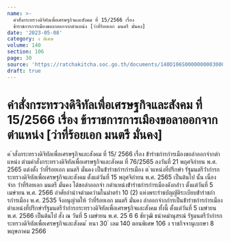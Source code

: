 ```yaml
---
name: >-
  คำสั่งกระทรวงดิจิทัลเพื่อเศรษฐกิจและสังคม ที่ 15/2566 เรื่อง
  ข้าราชการการเมืองขอลาออกจากตำแหน่ง [ว่าที่ร้อยเอก มนตรี มั่นคง]
date: '2023-05-08'
category: ง พิเศษ
volume: 140
section: 106
page: 30
source: 'https://ratchakitcha.soc.go.th/documents/140D106S0000000003000.pdf'
draft: true
---
```


# คำสั่งกระทรวงดิจิทัลเพื่อเศรษฐกิจและสังคม ที่ 15/2566 เรื่อง ข้าราชการการเมืองขอลาออกจากตำแหน่ง [ว่าที่ร้อยเอก มนตรี มั่นคง]

ค ําสั่งกระทรวงดิจิทัลเพื่อเศรษฐกิจและสังคม ที่ 15/ 2566 เรื่อง ข้ํารําชกํารกํารเมืองขอลําออกจํากตําแหน่ง ตํามคําสั่งกระทรวงดิจิทัลเพื่อเศรษฐกิจและสังคม ที่ 76/2565 ลงวันที่ 21 พฤศจิกํายน พ.ศ. 2565 แต่งตั้ง ว่ําที่ร้อยเอก มนตรี มั่นคง เป็นข้ํารําชกํารกํารเมือง ต ําแหน่งที่ปรึกษํา รัฐมนตรีว่ํากํารกระทรวงดิจิทัลเพื่อเศรษฐกิจและสังคม ตั้งแต่วันที่ 15 พฤศจิกํายน พ.ศ. 2565 เป็นต้นไป นั้น เนื่องจําก ว่ําที่ร้อยเอก มนตรี มั่นคง ได้ขอลําออกจํา กตําแหน่งข้ํารําชกํารกํารเมืองดังกล่ําว ตั้งแต่วันที่ 5 เมษํายน พ.ศ. 2566 อําศัยอํานําจตํามควํามในมําตรํา 10 (2) แห่งพระรําชบัญญัติระเบียบข้ํารําชกํารกํารเมือง พ.ศ. 2535 จึงอนุญําตให้ ว่ําที่ร้อยเอก มนตรี มั่นคง ลําออกจํากกํารเป็นข้ํารําชกํารกํารเมือง ตําแหน่งที่ปรึกษํารัฐมนตรีว่ํากํารกระทรวงดิจิทัลเพื่อเศรษฐกิจและสังคม ทั้งนี้ ตั้งแต่วันที่ 5 เมษํายน พ.ศ. 2566 เป็นต้นไป สั่ง ณ วันที่ 5 เมษํายน พ.ศ. 25 6 6 ชัยวุฒิ ธนําคมํานุสรณ์ รัฐมนตรีว่ํากํารกระทรวงดิจิทัลเพื่อเศรษฐกิจและสังคม ้ หนา 30 ่ เลม 140 ตอนพิเศษ 106 ง ราชกิจจานุเบกษา 8 พฤษภาคม 2566

